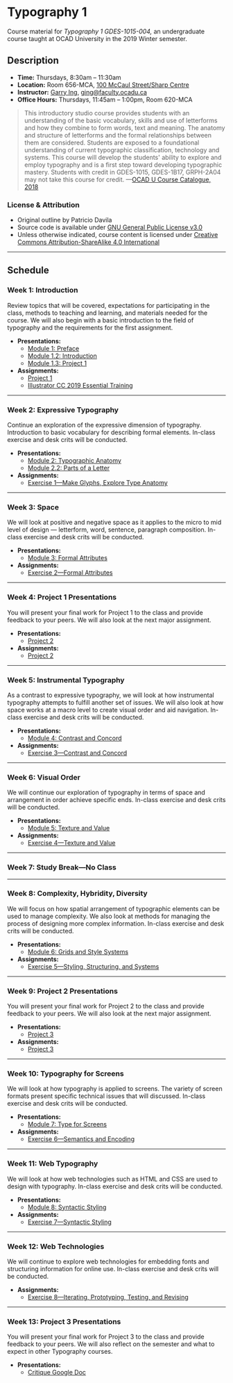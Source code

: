 # Typography 1

Course material for _Typography 1 GDES-1015-004,_ an undergraduate course taught at OCAD University in the 2019 Winter semester.

## Description

- **Time:** Thursdays, 8:30am – 11:30am
- **Location:**  Room 656-MCA, [100 McCaul Street/Sharp Centre](https://goo.gl/maps/FvQJx42HD262)
- **Instructor:** [Garry Ing](https://garrying.com), [ging@faculty.ocadu.ca](mailto:ging@faculty.ocadu.ca)
- **Office Hours:** Thursdays, 11:45am – 1:00pm, Room 620-MCA

> This introductory studio course provides students with an understanding of the basic vocabulary, skills and use of letterforms and how they combine to form words, text and meaning. The anatomy and structure of letterforms and the formal relationships between them are considered. Students are exposed to a foundational understanding of current typographic classification, technology and systems. This course will develop the students' ability to explore and employ typography and is a first step toward developing typographic mastery. Students with credit in GDES-1015, GDES-1B17, GRPH-2A04 may not take this course for credit. —[OCAD U Course Catalogue, 2018](https://selfservice.ocadu.ca/Student/Courses)

### License & Attribution

- Original outline by Patricio Davila
- Source code is available under [GNU General Public License v3.0](./LICENSE)
- Unless otherwise indicated, course content is licensed under [Creative Commons Attribution-ShareAlike 4.0 International](https://creativecommons.org/licenses/by-sa/4.0/)

___

## Schedule

### Week 1: Introduction

Review topics that will be covered, expectations for participating in the class, methods to teaching and learning, and materials needed for the course. We will also begin with a basic introduction to the field of typography and the requirements for the first assignment.

- **Presentations:**
    - [Module 1: Preface](#)
    - [Module 1.2: Introduction](#)
    - [Module 1.3: Project 1](#)
- **Assignments:**
    - [Project 1](#)
    - [Illustrator CC 2019 Essential Training](#)

___

### Week 2: Expressive Typography

Continue an exploration of the expressive dimension of typography. Introduction to basic vocabulary for describing formal elements. In-class exercise and desk crits will be conducted.

- **Presentations:**
    - [Module 2: Typographic Anatomy](#)
    - [Module 2.2: Parts of a Letter](#)
- **Assignments:**
    - [Exercise 1—Make Glyphs, Explore Type Anatomy](./assignments/exercise-1-make-glyphs-explore-type-anatomy.md)

___

### Week 3: Space

We will look at positive and negative space as it applies to the micro to mid level of design — letterform, word, sentence, paragraph composition. In-class exercise and desk crits will be conducted.

- **Presentations:**
    - [Module 3: Formal Attributes](#)
- **Assignments:**
    - [Exercise 2—Formal Attributes](./assignments/exercise-2-formal-attributes.md)

___

### Week 4: Project 1 Presentations

You will present your final work for Project 1 to the class and provide feedback to your peers. We will also look at the next major assignment.

- **Presentations:**
    - [Project 2](#)
- **Assignments:**
    - [Project 2](#)

___

### Week 5: Instrumental Typography

As a contrast to expressive typography, we will look at how instrumental typography attempts to fulfill another set of issues. We will also look at how space works at a macro level to create visual order and aid navigation. In-class exercise and desk crits will be conducted.

- **Presentations:**
    - [Module 4: Contrast and Concord](#)
- **Assignments:**
    - [Exercise 3—Contrast and Concord](./assignments/exercise-3-contrast-concord.md)

___

### Week 6: Visual Order

We will continue our exploration of typography in terms of space and arrangement in order achieve specific ends. In-class exercise and desk crits will be conducted.

- **Presentations:**
    - [Module 5: Texture and Value](#)
- **Assignments:**
    - [Exercise 4—Texture and Value](./assignments/exercise-4-texture-value.md)

___

### Week 7: Study Break—No Class

___

### Week 8: Complexity, Hybridity, Diversity

We will focus on how spatial arrangement of typographic elements can be used to manage complexity. We also look at methods for managing the process of designing more complex information. In-class exercise and desk crits will be conducted.

- **Presentations:**
    - [Module 6: Grids and Style Systems](#)
- **Assignments:**
    - [Exercise 5—Styling, Structuring, and Systems](./assignments/exercise-5-styling-structuring-systems.md)

___

### Week 9: Project 2 Presentations

You will present your final work for Project 2 to the class and provide feedback to your peers. We will also look at the next major assignment.

- **Presentations:**
    - [Project 3](#)
- **Assignments:**
    - [Project 3](#)

___

### Week 10: Typography for Screens

We will look at how typography is applied to screens. The variety of screen formats present specific technical issues that will discussed. In-class exercise and desk crits will be conducted.

- **Presentations:**
    - [Module 7: Type for Screens](#)
- **Assignments:**
  - [Exercise 6—Semantics and Encoding](./assignments/exercise-6-semantics-encoding.md)

___

### Week 11: Web Typography

We will look at how web technologies such as HTML and CSS are used to design with typography. In-class exercise and desk crits will be conducted.

- **Presentations:**
    - [Module 8: Syntactic Styling](#)
- **Assignments:**
  - [Exercise 7—Syntactic Styling](./assignments/exercise-7-syntatic-styling.md)

___

### Week 12: Web Technologies

We will continue to explore web technologies for embedding fonts and structuring information for online use. In-class exercise and desk crits will be conducted.

- **Assignments:**
  - [Exercise 8—Iterating, Prototyping, Testing, and Revising](./assignments/exercise-8-iterating-prototyping-testing-revising.md)

___

### Week 13: Project 3 Presentations

You will present your final work for Project 3 to the class and provide feedback to your peers. We will also reflect on the semester and what to expect in other Typography courses.

- **Presentations:**
    - [Critique Google Doc](https://docs.google.com/document/d/1zAoJYZVURqyN68Qr3ZHRDseyyzfi8Ax95rcDXzkwau8/edit?usp=sharing)
